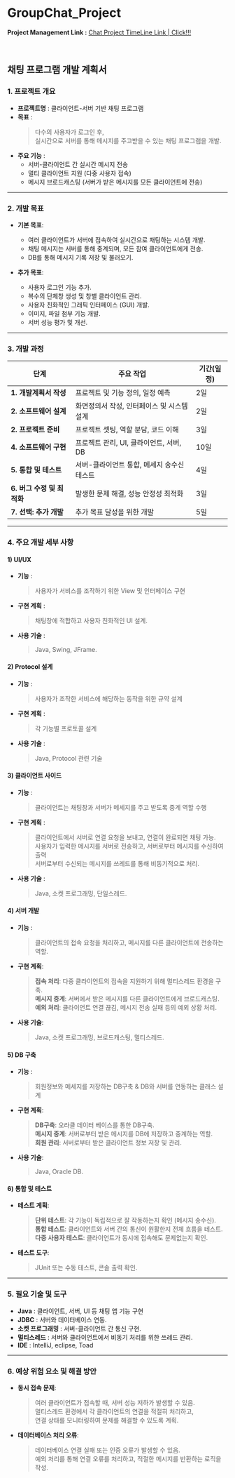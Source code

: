# GroupChat_Project

**Project Management Link :** [Chat Project TimeLine Link | Click!!!](https://docs.google.com/spreadsheets/d/1IYySTJvefOVfoQwdsIm4xq4j5l2pxkdAC0cG4n1HPgk/edit?usp=sharing)

<br />


## **채팅 프로그램 개발 계획서**

### 1. **프로젝트 개요**
- **프로젝트명** : 클라이언트-서버 기반 채팅 프로그램
- **목표** : 
  > 다수의 사용자가 로그인 후,  
  실시간으로 서버를 통해 메시지를 주고받을 수 있는 채팅 프로그램을 개발.
- **주요 기능** :
  - 서버-클라이언트 간 실시간 메시지 전송
  - 멀티 클라이언트 지원 (다중 사용자 접속)
  - 메시지 브로드캐스팅 (서버가 받은 메시지를 모든 클라이언트에 전송)

---

### 2. **개발 목표**
- **기본 목표**: 
  - 여러 클라이언트가 서버에 접속하여 실시간으로 채팅하는 시스템 개발.  
  - 채팅 메시지는 서버를 통해 중계되며, 모든 참여 클라이언트에게 전송.  
  - DB를 통해 메시지 기록 저장 및 불러오기.
  
- **추가 목표**:
  - 사용자 로그인 기능 추가.
  - 복수의 단체창 생성 및 창별 클라이언트 관리.
  - 사용자 친화적인 그래픽 인터페이스 (GUI) 개발.
  - 이미지, 파일 첨부 기능 개발.
  - 서버 성능 평가 및 개선.

---

### 3. **개발 과정**

| **단계**               | **주요 작업**                    | **기간(일정)** |
|------------------------|--------------------------------------------|------|
| **1. 개발계획서 작성** | 프로젝트 및 기능 정의, 일정 예측           | 2일  |
| **2. 소프트웨어 설계** | 화면정의서 작성, 인터페이스 및 시스템 설계 | 2일  |
| **2. 프로젝트 준비**   | 프로젝트 셋팅, 역할 분담, 코드 이해        | 3일  |
| **4. 소프트웨어 구현** | 프로젝트 관리, UI, 클라이언트, 서버, DB    | 10일 |
| **5. 통합 및 테스트**  | 서버-클라이언트 통합, 메세지 송수신 테스트 | 4일  |
| **6. 버그 수정 및 최적화** | 발생한 문제 해결, 성능 안정성 최적화   | 3일  |
| **7. 선택: 추가 개발** | 추가 목표 달성을 위한 개발                 | 5일  |

---

### 4. **주요 개발 세부 사항**

#### **1) UI/UX**
- **기능** : 
  > 사용자가 서비스를 조작하기 위한 View 및 인터페이스 구현  
- **구현 계획** : 
  > 채팅창에 적합하고 사용자 친화적인 UI 설계.
- **사용 기술** : 
  > Java, Swing, JFrame.


#### **2) Protocol 설계**
- **기능** : 
  > 사용자가 조작한 서비스에 해당하는 동작을 위한 규약 설계  
- **구현 계획** : 
  > 각 기능별 프로토콜 설계
- **사용 기술** : 
  > Java, Protocol 관련 기술


#### **3) 클라이언트 사이드**
- **기능** : 
  > 클라이언트는 채팅창과 서버가 메세지를 주고 받도록 중계 역할 수행
- **구현 계획** :
  > 클라이언트에서 서버로 연결 요청을 보내고, 연결이 완료되면 채팅 가능.  
  사용자가 입력한 메시지를 서버로 전송하고, 서버로부터 메시지를 수신하여 출력  
  서버로부터 수신되는 메시지를 쓰레드를 통해 비동기적으로 처리.
- **사용 기술** :  
  > Java, 소켓 프로그래밍, 단일스레드.


#### **4) 서버 개발**
- **기능** : 
  > 클라이언트의 접속 요청을 처리하고, 메시지를 다른 클라이언트에 전송하는 역할.
- **구현 계획**:
  > **접속 처리**: 다중 클라이언트의 접속을 지원하기 위해 멀티스레드 환경을 구축.  
  **메시지 중계**: 서버에서 받은 메시지를 다른 클라이언트에게 브로드캐스팅.  
  **예외 처리**: 클라이언트 연결 끊김, 메시지 전송 실패 등의 예외 상황 처리.
- **사용 기술**: 
  > Java, 소켓 프로그래밍, 브로드캐스팅, 멀티스레드.


#### **5) DB 구축**
- **기능** : 
  > 회원정보와 메세지를 저장하는 DB구축 & DB와 서버를 연동하는 클래스 설계
- **구현 계획**:
  > **DB구축**: 오라클 데이터 베이스를 통한 DB구축.  
  > **메시지 중계**: 서버로부터 받은 메시지를 DB에 저장하고 중계하는 역할.  
  > **회원 관리**: 서버로부터 받은 클라이언트 정보 저장 및 관리.
- **사용 기술**: 
  > Java, Oracle DB.


#### **6) 통합 및 테스트**
- **테스트 계획**:
  > **단위 테스트**: 각 기능이 독립적으로 잘 작동하는지 확인 (메시지 송수신).  
  **통합 테스트**: 클라이언트와 서버 간의 통신이 원활한지 전체 흐름을 테스트.  
  **다중 사용자 테스트**: 클라이언트가 동시에 접속해도 문제없는지 확인.
- **테스트 도구**: 
  > JUnit 또는 수동 테스트, 콘솔 출력 확인.

---

### 5. **필요 기술 및 도구**
- **Java** : 클라이언트, 서버, UI 등 채팅 앱 기능 구현
- **JDBC** : 서버와 데이터베이스 연동.
- **소켓 프로그래밍** : 서버-클라이언트 간 통신 구현.
- **멀티스레드** : 서버와 클라이언트에서 비동기 처리를 위한 쓰레드 관리.
- **IDE** : IntelliJ, eclipse, Toad

---

### 6. **예상 위험 요소 및 해결 방안**
- **동시 접속 문제**:
  > 여러 클라이언트가 접속할 때, 서버 성능 저하가 발생할 수 있음.  
  멀티스레드 환경에서 각 클라이언트의 연결을 적절히 처리하고,  
  연결 상태를 모니터링하여 문제를 해결할 수 있도록 계획.
- **데이터베이스 처리 오류**: 
  > 데이터베이스 연결 실패 또는 인증 오류가 발생할 수 있음.  
  > 예외 처리를 통해 연결 오류를 처리하고, 적절한 메시지를 반환하는 로직을 작성.
